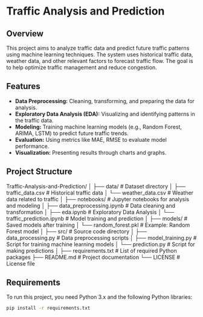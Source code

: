 # Traffic Analysis and Prediction

## Overview

This project aims to analyze traffic data and predict future traffic patterns using machine learning techniques. The system uses historical traffic data, weather data, and other relevant factors to forecast traffic flow. The goal is to help optimize traffic management and reduce congestion.

## Features

- **Data Preprocessing:** Cleaning, transforming, and preparing the data for analysis.
- **Exploratory Data Analysis (EDA):** Visualizing and identifying patterns in the traffic data.
- **Modeling:** Training machine learning models (e.g., Random Forest, ARIMA, LSTM) to predict future traffic trends.
- **Evaluation:** Using metrics like MAE, RMSE to evaluate model performance.
- **Visualization:** Presenting results through charts and graphs.

## Project Structure
Traffic-Analysis-and-Prediction/ │ ├── data/ # Dataset directory │ ├── traffic_data.csv # Historical traffic data │ └── weather_data.csv # Weather data related to traffic │ ├── notebooks/ # Jupyter notebooks for analysis and modeling │ ├── data_preprocessing.ipynb # Data cleaning and transformation │ ├── eda.ipynb # Exploratory Data Analysis │ └── traffic_prediction.ipynb # Model training and prediction │ ├── models/ # Saved models after training │ └── random_forest.pkl # Example: Random Forest model │ ├── src/ # Source code directory │ ├── data_processing.py # Data preprocessing scripts │ ├── model_training.py # Script for training machine learning models │ └── prediction.py # Script for making predictions │ ├── requirements.txt # List of required Python packages ├── README.md # Project documentation └── LICENSE # License file

## Requirements

To run this project, you need Python 3.x and the following Python libraries:

```bash
pip install -r requirements.txt



